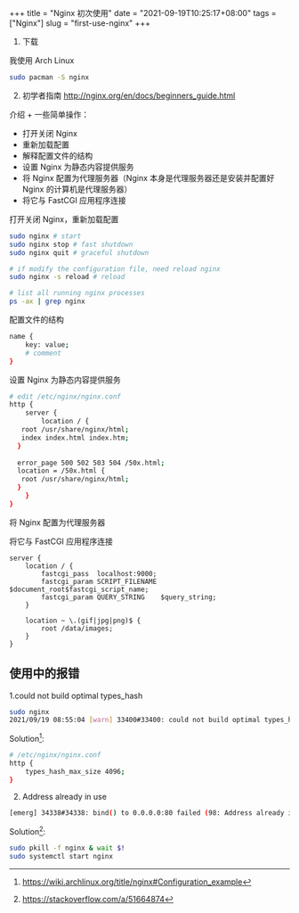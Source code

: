 +++
title = "Nginx 初次使用"
date = "2021-09-19T10:25:17+08:00"
tags = ["Nginx"]
slug = "first-use-nginx"
+++

1. 下载

我使用 Arch Linux

```sh
sudo pacman -S nginx
```

2. 初学者指南 <http://nginx.org/en/docs/beginners_guide.html>

介绍 + 一些简单操作：

- 打开关闭 Nginx
- 重新加载配置
- 解释配置文件的结构
- 设置 Nginx 为静态内容提供服务
- 将 Nginx 配置为代理服务器（Nginx 本身是代理服务器还是安装并配置好 Nginx 的计算机是代理服务器）
- 将它与 FastCGI 应用程序连接

打开关闭 Nginx，重新加载配置

```sh
sudo nginx # start
sudo nginx stop # fast shutdown
sudo nginx quit # graceful shutdown

# if modify the configuration file, need reload nginx
sudo nginx -s reload # reload

# list all running nginx processes
ps -ax | grep nginx
```

配置文件的结构

```sh
name {
    key: value;
    # comment
}
```

设置 Nginx 为静态内容提供服务

```sh
# edit /etc/nginx/nginx.conf
http {
    server {
        location / {
   root /usr/share/nginx/html;
   index index.html index.htm;
  }
  
  error_page 500 502 503 504 /50x.html;
  location = /50x.html {
   root /usr/share/nginx/html;
  }
    }
}
```

将 Nginx 配置为代理服务器

将它与 FastCGI 应用程序连接

```example
server {
    location / {
        fastcgi_pass  localhost:9000;
        fastcgi_param SCRIPT_FILENAME $document_root$fastcgi_script_name;
        fastcgi_param QUERY_STRING    $query_string;
    }

    location ~ \.(gif|jpg|png)$ {
        root /data/images;
    }
}
```

## 使用中的报错

1.could not build optimal types_hash

```sh
sudo nginx
2021/09/19 08:55:04 [warn] 33400#33400: could not build optimal types_hash, you should increase either types_hash_max_size: 1024 or types_hash_bucket_size: 64; ignoring types_hash_bucket_size
```

Solution[^1]:

```sh
# /etc/nginx/nginx.conf
http {
    types_hash_max_size 4096;
}
```

2. Address already in use

```sh
[emerg] 34338#34338: bind() to 0.0.0.0:80 failed (98: Address already in use)
```

Solution[^2]:

```sh
sudo pkill -f nginx & wait $!
sudo systemctl start nginx
```

[^1]: https://wiki.archlinux.org/title/nginx#Configuration_example
[^2]: https://stackoverflow.com/a/51664874
